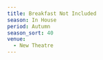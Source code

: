 ```yaml
---
title: Breakfast Not Included
season: In House
period: Autumn
season_sort: 40
venue:
  - New Theatre
---
```



